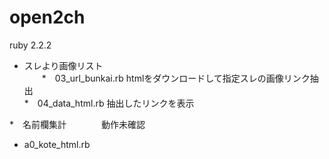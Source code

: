 # open2ch


ruby 2.2.2


* スレより画像リスト  
　　*　03_url_bunkai.rb   htmlをダウンロードして指定スレの画像リンク抽出  
  *　04_data_html.rb  抽出したリンクを表示  
  
  
*　名前欄集計　　　　動作未確認
  * a0_kote_html.rb
